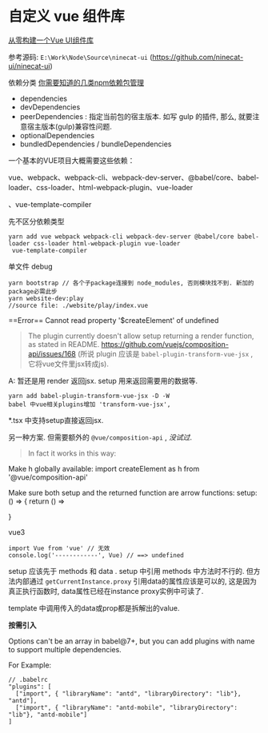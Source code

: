 # 自定义 vue 组件库



[从零构建一个Vue UI组件库](https://segmentfault.com/a/1190000021937620)

参考源码: `E:\Work\Node\Source\ninecat-ui` (https://github.com/ninecat-ui/ninecat-ui)



依赖分类 [你需要知道的几类npm依赖包管理](https://zhuanlan.zhihu.com/p/29855253)

- dependencies
- devDependencies
- peerDependencies : 指定当前包的宿主版本. 如写 gulp 的插件, 那么, 就要注意宿主版本(gulp)兼容性问题.
- optionalDependencies
- bundledDependencies / bundleDependencies





一个基本的VUE项目大概需要这些依赖：

vue、webpack、webpack-cli、webpack-dev-server、@babel/core、babel-loader、css-loader、html-webpack-plugin、vue-loader

、vue-template-compiler



先不区分依赖类型

```node
yarn add vue webpack webpack-cli webpack-dev-server @babel/core babel-loader css-loader html-webpack-plugin vue-loader
 vue-template-compiler
```


单文件 debug
```
yarn bootstrap // 各个子package连接到 node_modules, 否则模块找不到. 新加的package必需此步
yarn website-dev:play
//source file: ./website/play/index.vue
```


==Error== Cannot read property '$createElement' of undefined
> The plugin currently doesn't allow setup returning a render function, as stated in README.
> https://github.com/vuejs/composition-api/issues/168
> (所说 plugin 应该是 `babel-plugin-transform-vue-jsx` , 它将vue文件里jsx转成js).

A: 暂还是用 render 返回jsx. setup 用来返回需要用的数据等.
```
yarn add babel-plugin-transform-vue-jsx -D -W
babel 中vue相关plugins增加 'transform-vue-jsx',
```

*.tsx 中支持setup直接返回jsx.

另一种方案. 但需要额外的 `@vue/composition-api` , _没试过_.
> In fact it works in this way:

  Make h globally available: import createElement as h from '@vue/composition-api'

  Make sure both setup and the returned function are arrow functions: setup: () => { return () => <div /> }


vue3
```
import Vue from 'vue' // 无效
console.log('------------', Vue) // ==> undefined
```

setup 应该先于 methods 和 data .
setup 中引用 methods 中方法时不行的. 但方法内部通过 `getCurrentInstance.proxy` 引用data的属性应该是可以的, 这是因为真正执行函数时,
data属性已经在instance proxy实例中可读了.

template 中调用传入的data或prop都是拆解出的value.


**按需引入**

Options can't be an array in babel@7+, but you can add plugins with name to support multiple dependencies.

For Example:

```
// .babelrc
"plugins": [
  ["import", { "libraryName": "antd", "libraryDirectory": "lib"}, "antd"],
  ["import", { "libraryName": "antd-mobile", "libraryDirectory": "lib"}, "antd-mobile"]
]
```


